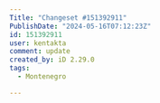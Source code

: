 ```yaml
---
Title: "Changeset #151392911"
PublishDate: "2024-05-16T07:12:23Z"
id: 151392911
user: kentakta
comment: update
created_by: iD 2.29.0
tags:
  - Montenegro

---
```

